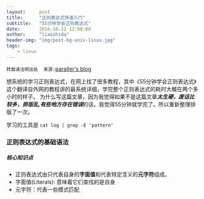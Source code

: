 ```yaml
---
layout:     post
title:      "正则表达式快速入门"
subtitle:	"55分钟学会正则表达式"
date:       2016-10-22 12:00:00
author:     "liaozhida"
header-img: "img/post-bg-unix-linux.jpg"
tags:
    - linux
---
```


`转载请注明出处  来源:`[paraller's blog](http://www.paraller.com)

想系统的学习正则表达式，在网上找了很多教程，其中《55分钟学会正则表达式》这个翻译自外网的教程讲的最系统详细，学完整个正则表达式的耗时大概在两个多小时的样子。
为什么写这篇文章，因为我觉得如果不是这篇文章***太生硬，废话比较多，排版乱,有些地方存在错误***的话，我觉得55分钟就学完了。所以重新整理排版了一次。

学习的工具是 `cat log | grep -E 'pattern'`

### 正则表达式的基础语法

##### 核心知识点

- 正则表达式由只代表自身的**字面值**和代表特定含义的**元字符**组成。
- 字面值(Literals): 意味着它们查找的是自身
- 元字符：代表一些模式匹配
